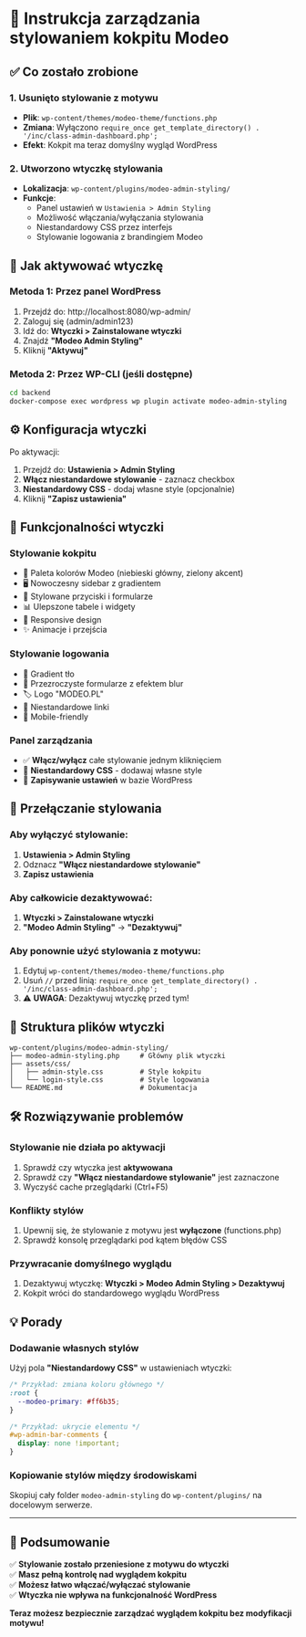 # 🎨 Instrukcja zarządzania stylowaniem kokpitu Modeo

## ✅ Co zostało zrobione

### 1. Usunięto stylowanie z motywu
- **Plik**: `wp-content/themes/modeo-theme/functions.php`
- **Zmiana**: Wyłączono `require_once get_template_directory() . '/inc/class-admin-dashboard.php';`
- **Efekt**: Kokpit ma teraz domyślny wygląd WordPress

### 2. Utworzono wtyczkę stylowania
- **Lokalizacja**: `wp-content/plugins/modeo-admin-styling/`
- **Funkcje**: 
  - Panel ustawień w `Ustawienia > Admin Styling`
  - Możliwość włączania/wyłączania stylowania
  - Niestandardowy CSS przez interfejs
  - Stylowanie logowania z brandingiem Modeo

## 🚀 Jak aktywować wtyczkę

### Metoda 1: Przez panel WordPress
1. Przejdź do: http://localhost:8080/wp-admin/
2. Zaloguj się (admin/admin123)  
3. Idź do: **Wtyczki > Zainstalowane wtyczki**
4. Znajdź **"Modeo Admin Styling"**
5. Kliknij **"Aktywuj"**

### Metoda 2: Przez WP-CLI (jeśli dostępne)
```bash
cd backend
docker-compose exec wordpress wp plugin activate modeo-admin-styling
```

## ⚙️ Konfiguracja wtyczki

Po aktywacji:
1. Przejdź do: **Ustawienia > Admin Styling**
2. **Włącz niestandardowe stylowanie** - zaznacz checkbox
3. **Niestandardowy CSS** - dodaj własne style (opcjonalnie)
4. Kliknij **"Zapisz ustawienia"**

## 🎨 Funkcjonalności wtyczki

### Stylowanie kokpitu
- 🎯 Paleta kolorów Modeo (niebieski główny, zielony akcent)
- 🖥️ Nowoczesny sidebar z gradientem
- 🔘 Stylowane przyciski i formularze
- 📊 Ulepszone tabele i widgety
- 📱 Responsive design
- ✨ Animacje i przejścia

### Stylowanie logowania
- 🌈 Gradient tło
- 💎 Przezroczyste formularze z efektem blur
- 🏷️ Logo "MODEO.PL" 
- 🔗 Niestandardowe linki
- 📱 Mobile-friendly

### Panel zarządzania
- ✅ **Włącz/wyłącz** całe stylowanie jednym kliknięciem
- 🎨 **Niestandardowy CSS** - dodawaj własne style
- 💾 **Zapisywanie ustawień** w bazie WordPress

## 🔄 Przełączanie stylowania

### Aby wyłączyć stylowanie:
1. **Ustawienia > Admin Styling**
2. Odznacz **"Włącz niestandardowe stylowanie"**
3. **Zapisz ustawienia**

### Aby całkowicie dezaktywować:
1. **Wtyczki > Zainstalowane wtyczki**  
2. **"Modeo Admin Styling"** → **"Dezaktywuj"**

### Aby ponownie użyć stylowania z motywu:
1. Edytuj `wp-content/themes/modeo-theme/functions.php`
2. Usuń `//` przed linią: `require_once get_template_directory() . '/inc/class-admin-dashboard.php';`
3. ⚠️ **UWAGA**: Dezaktywuj wtyczkę przed tym!

## 📁 Struktura plików wtyczki

```
wp-content/plugins/modeo-admin-styling/
├── modeo-admin-styling.php     # Główny plik wtyczki
├── assets/css/
│   ├── admin-style.css         # Style kokpitu
│   └── login-style.css         # Style logowania
└── README.md                   # Dokumentacja
```

## 🛠️ Rozwiązywanie problemów

### Stylowanie nie działa po aktywacji
1. Sprawdź czy wtyczka jest **aktywowana**
2. Sprawdź czy **"Włącz niestandardowe stylowanie"** jest zaznaczone
3. Wyczyść cache przeglądarki (Ctrl+F5)

### Konflikty stylów
1. Upewnij się, że stylowanie z motywu jest **wyłączone** (functions.php)
2. Sprawdź konsolę przeglądarki pod kątem błędów CSS

### Przywracanie domyślnego wyglądu
1. Dezaktywuj wtyczkę: **Wtyczki > Modeo Admin Styling > Dezaktywuj**
2. Kokpit wróci do standardowego wyglądu WordPress

## 💡 Porady

### Dodawanie własnych stylów
Użyj pola **"Niestandardowy CSS"** w ustawieniach wtyczki:
```css
/* Przykład: zmiana koloru głównego */
:root {
  --modeo-primary: #ff6b35;
}

/* Przykład: ukrycie elementu */
#wp-admin-bar-comments {
  display: none !important;
}
```

### Kopiowanie stylów między środowiskami
Skopiuj cały folder `modeo-admin-styling` do `wp-content/plugins/` na docelowym serwerze.

---

## 📝 Podsumowanie

✅ **Stylowanie zostało przeniesione z motywu do wtyczki**  
✅ **Masz pełną kontrolę nad wyglądem kokpitu**  
✅ **Możesz łatwo włączać/wyłączać stylowanie**  
✅ **Wtyczka nie wpływa na funkcjonalność WordPress**  

**Teraz możesz bezpiecznie zarządzać wyglądem kokpitu bez modyfikacji motywu!**